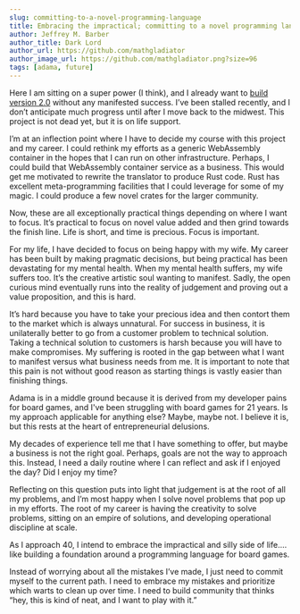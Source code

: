 ```yaml
---
slug: committing-to-a-novel-programming-language
title: Embracing the impractical; committing to a novel programming language
author: Jeffrey M. Barber
author_title: Dark Lord
author_url: https://github.com/mathgladiator
author_image_url: https://github.com/mathgladiator.png?size=96
tags: [adama, future]
---
```


Here I am sitting on a super power (I think), and I already want to [build version 2.0](https://en.wikipedia.org/wiki/Second-system_effect) without any manifested success. I’ve been stalled recently, and I don’t anticipate much progress until after I move back to the midwest. This project is not dead yet, but it is on life support.

I’m at an inflection point where I have to decide my course with this project and my career. I could rethink my efforts as a generic WebAssembly container in the hopes that I can run on other infrastructure. Perhaps, I could build that WebAssembly container service as a business. This would get me motivated to rewrite the translator to produce Rust code. Rust has excellent meta-programming facilities that I could leverage for some of my magic. I could produce a few novel crates for the larger community.

Now, these are all exceptionally practical things depending on where I want to focus. It’s practical to focus on novel value added and then grind towards the finish line. Life is short, and time is precious. Focus is important.

For my life, I have decided to focus on being happy with my wife. My career has been built by making pragmatic decisions, but being practical has been devastating for my mental health. When my mental health suffers, my wife suffers too. It’s the creative artistic soul wanting to manifest. Sadly, the open curious mind eventually runs into the reality of judgement and proving out a value proposition, and this is hard.

It’s hard because you have to take your precious idea and then contort them to the market which is always unnatural. For success in business, it is unilaterally better to go from a customer problem to technical solution. Taking a technical solution to customers is harsh because you will have to make compromises. My suffering is rooted in the gap between what I want to manifest versus what business needs from me. It is important to note that this pain is not without good reason as starting things is vastly easier than finishing things.

Adama is in a middle ground because it is derived from my developer pains for board games, and I've been struggling with board games for 21 years. Is my approach applicable for anything else? Maybe, maybe not. I believe it is, but this rests at the heart of entrepreneurial delusions.

My decades of experience tell me that I have something to offer, but maybe a business is not the right goal. Perhaps, goals are not the way to approach this. Instead, I need a daily routine where I can reflect and ask if I enjoyed the day? Did I enjoy my time?

Reflecting on this question puts into light that judgement is at the root of all my problems, and I’m most happy when I solve novel problems that pop up in my efforts. The root of my career is having the creativity to solve problems, sitting on an empire of solutions, and developing operational discipline at scale.

As I approach 40, I intend to embrace the impractical and silly side of life.... like building a foundation around a programming language for board games.

Instead of worrying about all the mistakes I’ve made, I just need to commit myself to the current path. I need to embrace my mistakes and prioritize which warts to clean up over time. I need to build community that thinks “hey, this is kind of neat, and I want to play with it.”

